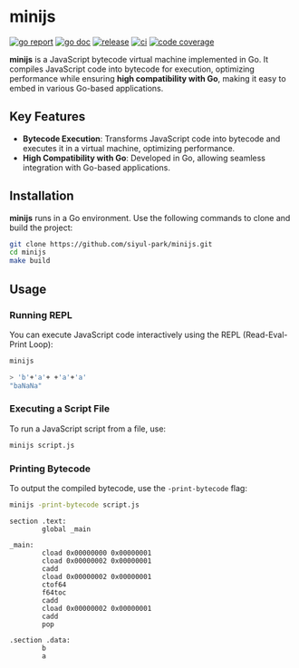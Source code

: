# minijs

[![go report][go_report_img]][go_report_url]
[![go doc][go_doc_img]][go_doc_url]
[![release][repo_releases_img]][repo_releases_url]
[![ci][repo_ci_img]][repo_ci_url]
[![code coverage][go_code_coverage_img]][go_code_coverage_url]

**minijs** is a JavaScript bytecode virtual machine implemented in Go. It compiles JavaScript code into bytecode for execution, optimizing performance while ensuring **high compatibility with Go**, making it easy to embed in various Go-based applications.

## Key Features

- **Bytecode Execution**: Transforms JavaScript code into bytecode and executes it in a virtual machine, optimizing performance.
- **High Compatibility with Go**: Developed in Go, allowing seamless integration with Go-based applications.

## Installation

**minijs** runs in a Go environment. Use the following commands to clone and build the project:

```bash
git clone https://github.com/siyul-park/minijs.git
cd minijs
make build
```

## Usage

### Running REPL

You can execute JavaScript code interactively using the REPL (Read-Eval-Print Loop):

```bash
minijs
```

```bash
> 'b'+'a'+ +'a'+'a'
"baNaNa"
```

### Executing a Script File

To run a JavaScript script from a file, use:

```bash
minijs script.js
```

### Printing Bytecode

To output the compiled bytecode, use the `-print-bytecode` flag:

```bash
minijs -print-bytecode script.js
```

```text
section .text:
        global _main

_main:
        cload 0x00000000 0x00000001
        cload 0x00000002 0x00000001
        cadd
        cload 0x00000002 0x00000001
        ctof64
        f64toc
        cadd
        cload 0x00000002 0x00000001
        cadd
        pop

.section .data:
        b
        a
```

<!-- Go -->

[go_download_url]: https://golang.org/dl/
[go_version_img]: https://img.shields.io/badge/Go-1.21+-00ADD8?style=for-the-badge&logo=go
[go_code_coverage_img]: https://codecov.io/gh/siyul-park/minijs/graph/badge.svg?token=quEl9AbBcW
[go_code_coverage_url]: https://codecov.io/gh/siyul-park/minijs
[go_report_img]: https://goreportcard.com/badge/github.com/siyul-park/minijs
[go_report_url]: https://goreportcard.com/report/github.com/siyul-park/minijs
[go_doc_img]: https://godoc.org/github.com/siyul-park/minijs?status.svg
[go_doc_url]: https://godoc.org/github.com/siyul-park/minijs

<!-- Repository -->

[repo_url]: https://github.com/siyul-park/minijs
[repo_issues_url]: https://github.com/siyul-park/minijs/issues
[repo_pull_request_url]: https://github.com/siyul-park/minijs/pulls
[repo_discussions_url]: https://github.com/siyul-park/minijs/discussions
[repo_releases_img]: https://img.shields.io/github/release/siyul-park/minijs.svg
[repo_releases_url]: https://github.com/siyul-park/minijs/releases
[repo_wiki_url]: https://github.com/siyul-park/minijs/wiki
[repo_wiki_img]: https://img.shields.io/badge/docs-wiki_page-blue?style=for-the-badge&logo=none
[repo_wiki_faq_url]: https://github.com/siyul-park/minijs/wiki/FAQ
[repo_ci_img]: https://github.com/siyul-park/minijs/actions/workflows/ci.yml/badge.svg
[repo_ci_url]: https://github.com/siyul-park/minijs/actions/workflows/ci.yml